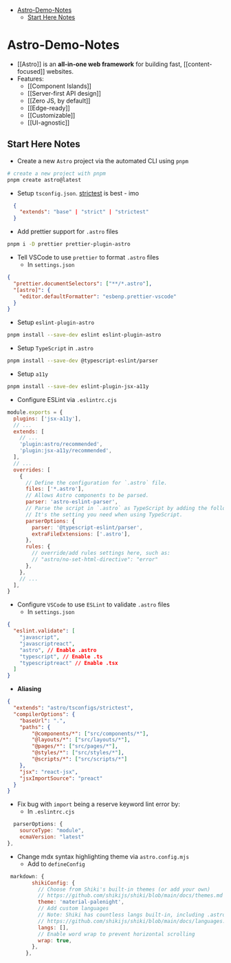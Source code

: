 - [Astro-Demo-Notes](#astro-demo-notes)
  - [Start Here Notes](#start-here-notes)

# Astro-Demo-Notes

- [[Astro]] is an **all-in-one web framework** for building fast, [[content-focused]] websites.
- Features:
  - [[Component Islands]]
  - [[Server-first API design]]
  - [[Zero JS, by default]]
  - [[Edge-ready]]
  - [[Customizable]]
  - [[UI-agnostic]]

## Start Here Notes

- Create a new `Astro` project via the automated CLI using `pnpm`

```bash
# create a new project with pnpm
pnpm create astro@latest
```

- Setup `tsconfig.json`. [strictest](https://github.com/withastro/astro/tree/main/packages/astro/tsconfigs) is best - imo

```json
  {
    "extends": "base" | "strict" | "strictest"
  }
```

- Add prettier support for `.astro` files

```bash
pnpm i -D prettier prettier-plugin-astro
```

- Tell VSCode to use `prettier` to format `.astro` files
  - In `settings.json`

```json
{
  "prettier.documentSelectors": ["**/*.astro"],
  "[astro]": {
    "editor.defaultFormatter": "esbenp.prettier-vscode"
  }
}
```

- Setup `eslint-plugin-astro`

```bash
pnpm install --save-dev eslint eslint-plugin-astro
```

- Setup `TypeScript` in `.astro`

```bash
pnpm install --save-dev @typescript-eslint/parser
```

- Setup `a11y`

```bash
pnpm install --save-dev eslint-plugin-jsx-a11y
```

- Configure ESLint via `.eslintrc.cjs`

```js
module.exports = {
  plugins: ['jsx-a11y'],
  // ...
  extends: [
    // ...
    'plugin:astro/recommended',
    'plugin:jsx-a11y/recommended',
  ],
  // ...
  overrides: [
    {
      // Define the configuration for `.astro` file.
      files: ['*.astro'],
      // Allows Astro components to be parsed.
      parser: 'astro-eslint-parser',
      // Parse the script in `.astro` as TypeScript by adding the following configuration.
      // It's the setting you need when using TypeScript.
      parserOptions: {
        parser: '@typescript-eslint/parser',
        extraFileExtensions: ['.astro'],
      },
      rules: {
        // override/add rules settings here, such as:
        // "astro/no-set-html-directive": "error"
      },
    },
    // ...
  ],
}
```

- Configure `VSCode` to use `ESLint` to validate `.astro` files
  - In `settings.json`

```json
{
  "eslint.validate": [
    "javascript",
    "javascriptreact",
    "astro", // Enable .astro
    "typescript", // Enable .ts
    "typescriptreact" // Enable .tsx
  ]
}
```

- **Aliasing**

```json
{
  "extends": "astro/tsconfigs/strictest",
  "compilerOptions": {
    "baseUrl": ".",
    "paths": {
		"@components/*": ["src/components/*"],
		"@layouts/*": ["src/layouts/*"],
		"@pages/*": ["src/pages/*"],
		"@styles/*": ["src/styles/*"],
		"@scripts/*": ["src/scripts/*"]
    },
    "jsx": "react-jsx",
	"jsxImportSource": "preact"
  }
}
```

- Fix bug with `import` being a reserve keyword lint error by:
  - In `.eslintrc.cjs`

```js
  parserOptions: {
    sourceType: "module",
    ecmaVersion: "latest"
},
```

- Change mdx syntax highlighting theme via `astro.config.mjs`
  - Add to `defineConfig`

```js
 markdown: {
        shikiConfig: {
          // Choose from Shiki's built-in themes (or add your own)
          // https://github.com/shikijs/shiki/blob/main/docs/themes.md
          theme: 'material-palenight',
          // Add custom languages
          // Note: Shiki has countless langs built-in, including .astro!
          // https://github.com/shikijs/shiki/blob/main/docs/languages.md
          langs: [],
          // Enable word wrap to prevent horizontal scrolling
          wrap: true,
        },
      },
```
